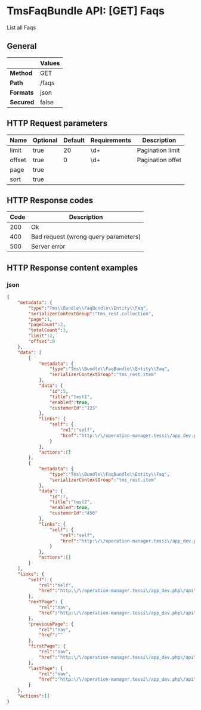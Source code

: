 TmsFaqBundle API: [GET] Faqs
============================

List all Faqs

## General
|             | Values
|-------------|-------
| **Method**  | GET
| **Path**    | /faqs
| **Formats** | json
| **Secured** | false

## HTTP Request parameters
| Name     | Optional | Default | Requirements | Description
|----------|----------|---------|--------------|------------
| limit    | true     | 20      | \d+          | Pagination limit
| offset   | true     | 0       | \d+          | Pagination offet
| page     | true     |         |              |
| sort     | true     |         |              |

## HTTP Response codes
| Code | Description
|------|------------
| 200  | Ok
| 400  | Bad request (wrong query parameters)
| 500  | Server error

## HTTP Response content examples

### json
```json
{
    "metadata": {
        "type":"Tms\\Bundle\\FaqBundle\\Entity\\Faq",
        "serializerContextGroup":"tms_rest.collection",
        "page":1,
        "pageCount":2,
        "totalCount":3,
        "limit":2,
        "offset":0
    },
    "data": [
        {
            "metadata": {
                "type":"Tms\\Bundle\\FaqBundle\\Entity\\Faq",
                "serializerContextGroup":"tms_rest.item"
            },
            "data": {
                "id":5,
                "title":"test1",
                "enabled":true,
                "customerId":"123"
            },
            "links": {
                "self": {
                    "rel":"self",
                    "href":"http:\/\/operation-manager.tessi\/app_dev.php\/api\/faqs\/5.json"
                }
            },
            "actions":[]
        },
        {
            "metadata": {
                "type":"Tms\\Bundle\\FaqBundle\\Entity\\Faq",
                "serializerContextGroup":"tms_rest.item"
            },
            "data": {
                "id":7,
                "title":"test2",
                "enabled":true,
                "customerId":"456"
            },
            "links": {
                "self": {
                    "rel":"self",
                    "href":"http:\/\/operation-manager.tessi\/app_dev.php\/api\/faqs\/7.json"
                }
            },
            "actions":[]
        }
    ],
    "links": {
        "self": {
            "rel":"self",
            "href":"http:\/\/operation-manager.tessi\/app_dev.php\/api\/faqs?page=1&limit=2&offset=0"
        },
        "nextPage": {
            "rel":"nav",
            "href":"http:\/\/operation-manager.tessi\/app_dev.php\/api\/faqs?page=2&limit=2&offset=0"
        },
        "previousPage": {
            "rel":"nav",
            "href":""
        },
        "firstPage": {
            "rel":"nav",
            "href":"http:\/\/operation-manager.tessi\/app_dev.php\/api\/faqs?page=1&limit=2&offset=0"
        },
        "lastPage": {
            "rel":"nav",
            "href":"http:\/\/operation-manager.tessi\/app_dev.php\/api\/faqs?page=2&limit=2&offset=0"
        }
    },
    "actions":[]
}
```